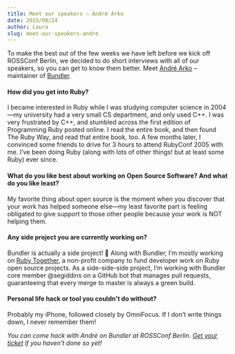 ```yaml
---
title: Meet our speakers – André Arko
date: 2015/08/24
author: Laura
slug: meet-our-speakers-andre
---
```


To make the best out of the few weeks we have left before we kick off ROSSConf Berlin, we decided to do short interviews with all of our speakers, so you can get to know them better. Meet [André Arko](https://twitter.com/indirect) – maintainer of [Bundler](http://bundler.io).

#### How did you get into Ruby?
I became interested in Ruby while I was studying computer science in 2004—my university had a very small CS department, and only used C++. I was very frustrated by C++, and stumbled across the first edition of Programming Ruby posted online. I read the entire book, and then found The Ruby Way, and read that entire book, too. A few months later, I convinced some friends to drive for 3 hours to attend RubyConf 2005 with me. I’ve been doing Ruby (along with lots of other things! but at least some Ruby) ever since.

#### What do you like best about working on Open Source Software? And what do you like least?
My favorite thing about open source is the moment when you discover that your work has helped someone else—my least favorite part is feeling obligated to give support to those other people because your work is NOT helping them.

#### Any side project you are currently working on?
Bundler is actually a side project! 😬 Along with Bundler, I’m mostly working on [Ruby Together](https://rubytogether.org/), a non-profit company to fund developer work on Ruby open source projects. As a side-side-side project, I’m working with Bundler core member @segiddins on a GitHub bot that manages pull requests, guaranteeing that every merge to master is always a green build.

#### Personal life hack or tool you couldn't do without?
Probably my iPhone, followed closely by OmniFocus. If I don’t write things down, I never remember them!  

_You can come hack with André on Bundler at ROSSConf Berlin. [Get your ticket](/event/berlin/#tickets) if you haven't done so yet!_